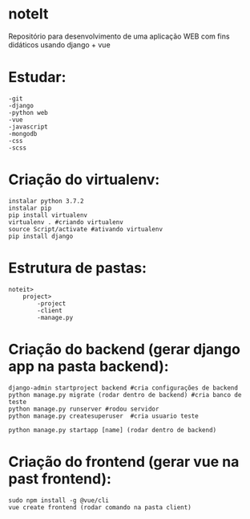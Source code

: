 # noteIt
Repositório para desenvolvimento de uma aplicação WEB com fins didáticos usando django + vue

# Estudar:
    -git
    -django
    -python web
    -vue 
    -javascript
    -mongodb
    -css
    -scss

# Criação do virtualenv:
    instalar python 3.7.2
    instalar pip
    pip install virtualenv
    virtualenv . #criando virtualenv
    source Script/activate #ativando virtualenv
    pip install django    

# Estrutura de pastas:
	noteit>
		project>
			-project
			-client
			-manage.py

# Criação do backend (gerar django app na pasta backend):
    django-admin startproject backend #cria configurações de backend 
    python manage.py migrate (rodar dentro de backend) #cria banco de teste
    python manage.py runserver #rodou servidor
    python manage.py createsuperuser  #cria usuario teste

    python manage.py startapp [name] (rodar dentro de backend)

# Criação do frontend (gerar vue na past frontend):
    sudo npm install -g @vue/cli
    vue create frontend (rodar comando na pasta client)
